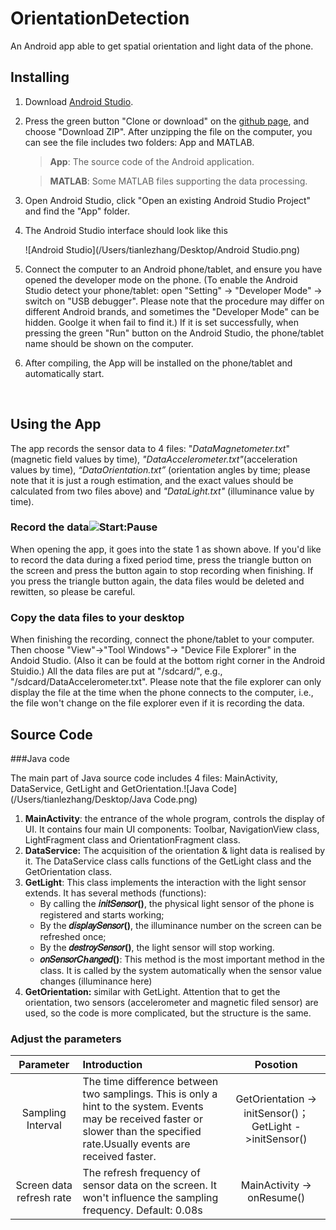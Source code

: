 # OrientationDetection

An Android app able to get spatial orientation and light data of the phone. 

## Installing

1. Download [Android Studio](https://developer.android.com/studio/). 

2. Press the green button "Clone or download" on the [github page](https://github.com/UOETianleZhang/OrientationDetection), and choose "Download ZIP". After unzipping the file on the computer, you can see the file includes two folders: App and MATLAB.

   > **App**: The source code of the Android application.

   > **MATLAB**: Some MATLAB files supporting the data processing.

3. Open Android Studio, click "Open an existing Android Studio Project" and find the "App" folder. 

4. The Android Studio interface should look like this

   ![Android Studio](/Users/tianlezhang/Desktop/Android Studio.png)

5. Connect the computer to an Android phone/tablet, and ensure you have opened the developer mode on the phone. (To enable the Android Studio detect your phone/tablet: open "Setting" -> "Developer Mode" -> switch on "USB debugger". Please note that the procedure may differ on different Android brands, and sometimes the "Developer Mode" can be hidden. Goolge it when fail to find it.) If it is set successfully, when pressing the green "Run" button on the Android Studio, the phone/tablet name should be shown on the computer.

6. After compiling, the App will be installed on the phone/tablet and automatically start.

   ​

## Using the App

The app records the sensor data to 4 files: "*DataMagnetometer.txt*" (magnetic field values by time), *"DataAccelerometer.txt"*(acceleration values by time), *“DataOrientation.txt”* (orientation angles by time; please note that it is just a rough estimation, and the exact values should be calculated from two files above) and *"DataLight.txt"* (illuminance value by time). 

### Record the data![Start:Pause](/Users/tianlezhang/Desktop/Start:Pause.png)

When opening the app, it goes into the state 1 as shown above. If you'd like to record the data during a fixed period time, press the triangle button on the screen and press the button again to stop recording when finishing. If you press the triangle button again, the data files would be deleted and rewitten, so please be careful.

### Copy the data files to your desktop

When finishing the recording, connect the phone/tablet to your computer. Then  choose "View"->"Tool Windows"-> "Device File Explorer" in the Andoid Studio. (Also it can be fould at the bottom right corner in the Android Stuidio.) All the data files are put at "/sdcard/", e.g., "/sdcard/DataAccelerometer.txt". Please note that the file explorer can only display the file at the time when the phone connects to the computer, i.e., the file won't change on the file explorer even if it is recording the data.



## Source Code

###Java code

The main part of Java source code includes 4 files: MainActivity, DataService, GetLight and GetOrientation.![Java Code](/Users/tianlezhang/Desktop/Java Code.png)

1. **MainActivity**: the entrance of the whole program, controls the display of UI. It contains four main UI components: Toolbar, NavigationView class, LightFragment class and OrientationFragment class.
2. **DataService:** The acquisition of the orientation & light data is realised by it. The DataService class calls functions of the GetLight class and the GetOrientation class.
3. **GetLight**: This class implements the interaction with the light sensor extends. It has several methods (functions): 
   - By calling the **𝑖𝑛𝑖𝑡𝑆𝑒𝑛𝑠𝑜𝑟()**, the physical light sensor of the phone is registered and starts working;
   - By the **𝑑𝑖𝑠𝑝𝑙𝑎𝑦𝑆𝑒𝑛𝑠𝑜𝑟()**, the illuminance number on the screen can be refreshed once; 
   - By the **𝑑𝑒𝑠𝑡𝑟𝑜𝑦𝑆𝑒𝑛𝑠𝑜𝑟()**, the light sensor will stop working. 
   - **𝑜𝑛𝑆𝑒𝑛𝑠𝑜𝑟𝐶ℎ𝑎𝑛𝑔𝑒𝑑()**: This method is the most important method in the class. It is called by the system automatically when the sensor value changes (illuminance here)
4. **GetOrientation:** similar with GetLight. Attention that to get the orientation, two sensors (accelerometer and magnetic filed sensor) are used, so the code is more complicated, but the structure is the same.

### Adjust the parameters

|          Parameter          | Introduction                             |                 Posotion                 |
| :-------------------------: | :--------------------------------------- | :--------------------------------------: |
|      Sampling Interval      | The time difference between two samplings. This is only a hint to the system. Events may be received faster or slower than the specified rate.Usually events are received faster. | GetOrientation  -> initSensor()；   GetLight ->initSensor() |
| Screen data    refresh rate | The refresh frequency of sensor data on the screen. It won't influence the sampling frequency. Default: 0.08s |        MainActivity -> onResume()        |